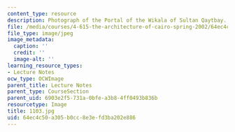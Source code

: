```yaml
---
content_type: resource
description: Photograph of the Portal of the Wikala of Sultan Qaytbay.
file: /media/courses/4-615-the-architecture-of-cairo-spring-2002/64ec4c50a305b0cc8e3efd3ba202e886_1103.jpg
file_type: image/jpeg
image_metadata:
  caption: ''
  credit: ''
  image-alt: ''
learning_resource_types:
- Lecture Notes
ocw_type: OCWImage
parent_title: Lecture Notes
parent_type: CourseSection
parent_uid: 6903e2f5-731a-0bfe-a3b8-4ff0493b836b
resourcetype: Image
title: 1103.jpg
uid: 64ec4c50-a305-b0cc-8e3e-fd3ba202e886
---
```

